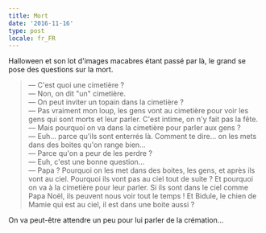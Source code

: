 ```yaml
---
title: Mort
date: '2016-11-16'
type: post
locale: fr_FR
---
```


Halloween et son lot d'images macabres étant passé par là, le grand se pose des questions sur la mort.

> — C'est quoi une cimetière ?  
> — Non, on dit "un" cimetière.  
> — On peut inviter un topain dans la cimetière ?  
> — Pas vraiment mon loup, les gens vont au cimetière pour voir les gens qui sont morts et leur parler. C'est intime, on n'y fait pas la fête.  
> — Mais pourquoi on va dans la cimetière pour parler aux gens ?  
> — Euh… parce qu'ils sont enterrés là. Comment te dire… on les mets dans des boites qu'on range bien…  
> — Parce qu'on a peur de les perdre ?  
> — Euh, c'est une bonne question…  
> — Papa ? Pourquoi on les met dans des boites, les gens, et après ils vont au ciel. Pourquoi ils vont pas au ciel tout de suite ? Et pourquoi on va à la cimetière pour leur parler. Si ils sont dans le ciel comme Papa Noël, ils peuvent nous voir tout le temps ! Et Bidule, le chien de Mamie qui est au ciel, il est dans une boite aussi ?

On va peut-être attendre un peu pour lui parler de la crémation…

